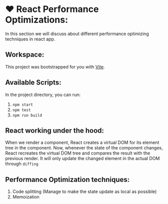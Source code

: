 # ♥️ React Performance Optimizations:

In this section we will discuss about different performance optimizing techniques in react app.

## Workspace:

This project was bootstrapped for you with [Vite](https://vitejs.dev/).

## Available Scripts:

In the project directory, you can run:

1. `npm start`
2. `npm test`
3. `npm run build`

## React working under the hood:

When we render a component, React creates a virtual DOM for its element tree in the component. Now, whenever the state of the component changes, React recreates the virtual DOM tree and compares the result with the previous render. It will only update the changed element in the actual DOM through `diffing`

## Performance Optimization techniques:

1. Code splitting (Manage to make the state update as local as possible)
2. Memoization 
